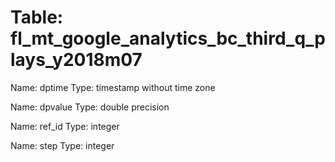 Table: fl_mt_google_analytics_bc_third_q_plays_y2018m07
=======================================================

Name: dptime
Type: timestamp without time zone

Name: dpvalue
Type: double precision

Name: ref_id
Type: integer

Name: step
Type: integer

